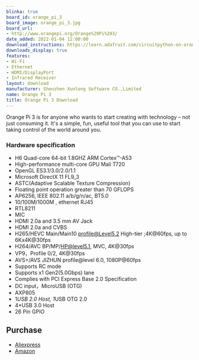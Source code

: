 ```yaml
---
blinka: true
board_id: orange_pi_3
board_image: orange_pi_3.jpg
board_url:
- http://www.orangepi.org/Orange%20Pi%203/
date_added: 2022-01-04 12:00:00
download_instructions: https://learn.adafruit.com/circuitpython-on-orangepi-linux/circuitpython-orangepi
downloads_display: true
features:
- Wi-Fi
- Ethernet
- HDMI/DisplayPort
- Infrared Receiver
layout: download
manufacturer: Shenzhen Xunlong Software CO.,Limited
name: Orange Pi 3
title: Orange Pi 3 Download
---
```


Orange Pi 3 is for anyone who wants to start creating with technology – not just consuming it. It's a simple, fun, useful tool that you can use to start taking control of the world around you.

### Hardware specification
- H6 Quad-core 64-bit 1.8GHZ ARM Cortex™-A53
- High-performance multi-core GPU Mali T720
- OpenGL ES3.1/3.0/2.0/1.1
- Microsoft DirectX 11 FL9_3
- ASTC(Adaptive Scalable Texture Compression)
- Floating point operation greater than 70 GFLOPS
- AP6256, IEEE 802.11 a/b/g/n/ac, BT5.0
- 10/100M/1000M , ethernet RJ45
- RTL8211
- MIC
- HDMI 2.0a and 3.5 mm AV Jack
- HDMI 2.0a and CVBS
- H265/HEVC Main/Main10 profile@Level5.2 High-tier ;4K@60fps, up to 6Kx4K@30fps
- H264/AVC BP/MP/HP@level5.1, MVC, 4K@30fps
- VP9，Profile 0/2, 4K@30fps
- AVS+/AVS JIZHUN profile@level 6.0, 1080P@60fps
- Supports RC mode
- Supports x1 Gen2(5.0Gbps) lane
- Complies with PCI Express Base 2.0 Specification
- DC input，MicroUSB (OTG)
- AXP805
- 1*USB 2.0 Host, 1*USB OTG 2.0
- 4*USB 3.0 Host
- 26 Pin GPIO

## Purchase
* [Aliexpress](https://pt.aliexpress.com/item/1005001804159295.html)
* [Amazon](https://amzn.to/3qGAtOM)
